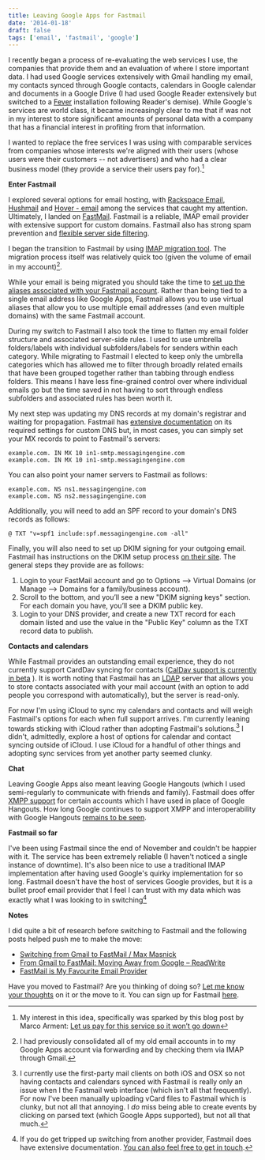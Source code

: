 ```yaml
---
title: Leaving Google Apps for Fastmail
date: '2014-01-18'
draft: false
tags: ['email', 'fastmail', 'google']
---
```


I recently began a process of re-evaluating the web services I use, the companies that provide them and an evaluation of where I store important data. I had used Google services extensively with Gmail handling my email, my contacts synced through Google contacts, calendars in Google calendar and documents in a Google Drive (I had used Google Reader extensively but switched to a [Fever](http://feedafever.com/ 'Fever Red hot. Well read.') installation following Reader's demise).<!-- excerpt --> While Google's services are world class, it became increasingly clear to me that if was not in my interest to store significant amounts of personal data with a company that has a financial interest in profiting from that information.

I wanted to replace the free services I was using with comparable services from companies whose interests we're aligned with their users (whose users were their customers -- not advertisers) and who had a clear business model (they provide a service their users pay for).[^1]

**Enter Fastmail**

I explored several options for email hosting, with [Rackspace Email](http://www.rackspace.com/email-hosting/webmail/ 'Rackspace Email - Affordable Hosted Email Solution for Small Business'), [Hushmail](https://www.hushmail.com/ 'Hushmail - Free Email with Privacy') and [Hover - email](https://www.hover.com/email 'Hover - domain name and email management made simple') among the services that caught my attention. Ultimately, I landed on [FastMail](https://www.fastmail.com/?STKI=11917049 'FastMail: Fast, reliable email'). Fastmail is a reliable, IMAP email provider with extensive support for custom domains. Fastmail also has strong spam prevention and [flexible server side filtering](https://www.fastmail.com/help/managing_email_advanced_rules.html 'Email Filter Rules - Advanced Rules - Help with sieve').

I began the transition to Fastmail by using [IMAP migration tool](https://www.fastmail.com/help/business_migrate.html 'Migrate existing accounts - Migrate existing accounts'). The migration process itself was relatively quick too (given the volume of email in my account)[^2].

While your email is being migrated you should take the time to [set up the aliases associated with your Fastmail account](https://www.fastmail.com/help/quick_tours_setting_up_domain.html 'Quick Tours - How to Use Your Own Domain'). Rather than being tied to a single email address like Google Apps, Fastmail allows you to use virtual aliases that allow you to use multiple email addresses (and even multiple domains) with the same Fastmail account.

During my switch to Fastmail I also took the time to flatten my email folder structure and associated server-side rules. I used to use umbrella folders/labels with individual subfolders/labels for senders within each category. While migrating to Fastmail I elected to keep only the umbrella categories which has allowed me to filter through broadly related emails that have been grouped together rather than tabbing through endless folders. This means I have less fine-grained control over where individual emails go but the time saved in not having to sort through endless subfolders and associated rules has been worth it.

My next step was updating my DNS records at my domain's registrar and waiting for propagation. Fastmail has [extensive documentation](https://www.fastmail.com/help/domain_management_custom_dns.html 'Own Domains - Custom DNS') on its required settings for custom DNS but, in most cases, you can simply set your MX records to point to Fastmail's servers:

```dns-zone
example.com. IN MX 10 in1-smtp.messagingengine.com
example.com. IN MX 10 in1-smtp.messagingengine.com
```

You can also point your namer servers to Fastmail as follows:

```dns-zone
example.com. NS ns1.messagingengine.com
example.com. NS ns2.messagingengine.com
```

Additionally, you will need to add an SPF record to your domain's DNS records as follows:

```dns-zone
@ TXT "v=spf1 include:spf.messagingengine.com -all"
```

Finally, you will also need to set up DKIM signing for your outgoing email. Fastmail has instructions on the DKIM setup process [on their site](http://blog.fastmail.com/2011/10/12/dkim-signing-outgoing-email-with-from-address-domain/). The general steps they provide are as follows:

1. Login to your FastMail account and go to Options –> Virtual Domains (or Manage –> Domains for a family/business account).
2. Scroll to the bottom, and you’ll see a new "DKIM signing keys" section. For each domain you have, you’ll see a DKIM public key.
3. Login to your DNS provider, and create a new TXT record for each domain listed and use the value in the "Public Key" column as the TXT record data to publish.

**Contacts and calendars**

While Fastmail provides an outstanding email experience, they do not currently support CardDav syncing for contacts ([CalDav support is currently in beta](https://www.fastmail.com/help/quick_tours_setting_up_domain.html 'Quick Tours - How to Use Your Own Domain') ). It is worth noting that Fastmail has an [LDAP](https://www.fastmail.com/help/address_book_ldap_access.html 'Address Book - LDAP Access') server that allows you to store contacts associated with your mail account (with an option to add people you correspond with automatically), but the server is read-only.

For now I'm using iCloud to sync my calendars and contacts and will weigh Fastmail's options for each when full support arrives. I'm currently leaning towards sticking with iCloud rather than adopting Fastmail's solutions.[^3] I didn't, admittedly, explore a host of options for calendar and contact syncing outside of iCloud. I use iCloud for a handful of other things and adopting sync services from yet another party seemed clunky.

**Chat**

Leaving Google Apps also meant leaving Google Hangouts (which I used semi-regularly to communicate with friends and family). Fastmail does offer [XMPP support](https://www.fastmail.com/help/features_chat.html 'Features - Chat Service') for certain accounts which I have used in place of Google Hangouts. How long Google continues to support XMPP and interoperability with Google Hangouts [remains to be seen](http://www.zdnet.com/google-moves-away-from-the-xmpp-open-messaging-standard-7000015918/ 'Google moves away from the XMPP open-messaging standard').

**Fastmail so far**

I've been using Fastmail since the end of November and couldn't be happier with it. The service has been extremely reliable (I haven't noticed a single instance of downtime). It's also been nice to use a traditional IMAP implementation after having used Google's quirky implementation for so long. Fastmail doesn't have the host of services Google provides, but it is a bullet proof email provider that I feel I can trust with my data which was exactly what I was looking to in switching[^4]

**Notes**

I did quite a bit of research before switching to Fastmail and the following posts helped push me to make the move:

- [Switching from Gmail to FastMail / Max Masnick](http://www.maxmasnick.com/2013/07/19/fastmail/ 'Switching from Gmail to FastMail / Max Masnick')
- [From Gmail to FastMail: Moving Away from Google – ReadWrite](http://readwrite.com/2012/03/19/from-gmail-to-fastmail-moving#awesm=~othfJ88hm9Tp8X 'From Gmail to FastMail: Moving Away from Google – ReadWrite')
- [FastMail is My Favourite Email Provider](http://web.appstorm.net/reviews/email-apps/fastmail-is-my-favourite-email-provider/ 'FastMail is My Favourite Email Provider')

Have you moved to Fastmail? Are you thinking of doing so? [Let me know your thoughts](mailto:coryd@hey.com) on it or the move to it. You can sign up for Fastmail [here](https://www.fastmail.com).

[^1]: My interest in this idea, specifically was sparked by this blog post by Marco Arment: [Let us pay for this service so it won’t go down](http://www.marco.org/2011/04/05/let-us-pay-for-this-service-so-it-wont-go-down 'Let us pay for this service so it won’t go down – Marco.org')
[^2]: I had previously consolidated all of my old email accounts in to my Google Apps account via forwarding and by checking them via IMAP through Gmail.
[^3]: I currently use the first-party mail clients on both iOS and OSX so not having contacts and calendars synced with Fastmail is really only an issue when I the Fastmail web interface (which isn't all that frequently). For now I've been manually uploading vCard files to Fastmail which is clunky, but not all that annoying. I _do_ miss being able to create events by clicking on parsed text (which Google Apps supported), but not all that much.
[^4]: If you do get tripped up switching from another provider, Fastmail does have extensive documentation. [You can also feel free to get in touch](mailto:hi@coryd.dev).

